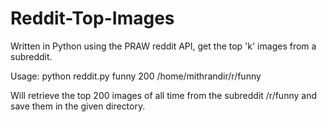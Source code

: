 # Reddit-Top-Images
Written in Python using the PRAW reddit API, get the top 'k' images from a subreddit.

Usage:
python reddit.py funny 200 /home/mithrandir/r/funny

Will retrieve the top 200 images of all time from the subreddit /r/funny and save them in the given directory.
